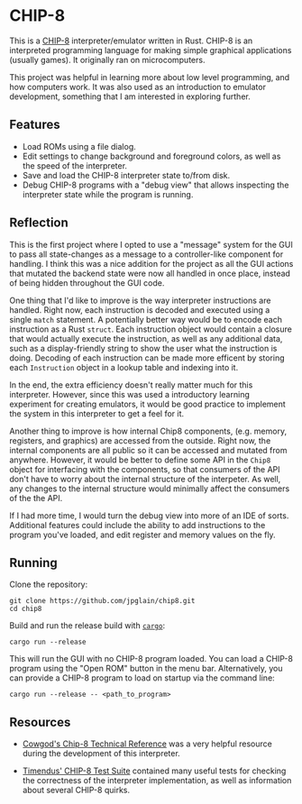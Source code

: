 # CHIP-8

This is a [CHIP-8](https://en.wikipedia.org/wiki/CHIP-8) interpreter/emulator written in Rust.
CHIP-8 is an interpreted programming language for making simple graphical applications (usually games).
It originally ran on microcomputers.

This project was helpful in learning more about low level programming, and how computers work. 
It was also used as an introduction to emulator development, something that I am interested in exploring further.

## Features

 - Load ROMs using a file dialog.
 - Edit settings to change background and foreground colors, as well as the speed of the interpreter.
 - Save and load the CHIP-8 interpreter state to/from disk.
 - Debug CHIP-8 programs with a "debug view" that allows inspecting the interpreter state while the program is running.

## Reflection

This is the first project where I opted to use a "message" system for the GUI to pass all 
state-changes as a message to a controller-like component for handling. I think this was a nice addition for the project
as all the GUI actions that mutated the backend state were now all handled in once place,
instead of being hidden throughout the GUI code.

One thing that I'd like to improve is the way interpreter instructions are handled.
Right now, each instruction is decoded and executed using a single `match` statement.
A potentially better way would be to encode each instruction as a Rust `struct`.
Each instruction object would contain a closure that would actually execute the instruction,
as well as any additional data, such as a display-friendly string to show the user what the instruction is doing.
Decoding of each instruction can be made more efficent by storing each `Instruction` object in a lookup table and indexing into it.

In the end, the extra efficiency doesn't really matter much for this interpreter.
However, since this was used a introductory learning experiment for creating emulators,
it would be good practice to implement the system in this interpreter to get a feel for it.

Another thing to improve is how internal Chip8 components, (e.g. memory, registers, and graphics) are accessed from the outside.
Right now, the internal components are all public so it can be accessed and mutated from anywhere.
However, it would be better to define some API in the `Chip8` object for interfacing with the components,
so that consumers of the API don't have to worry about the internal structure of the interpeter.
As well, any changes to the internal structure would minimally affect the consumers of the the API.

If I had more time, I would turn the debug view into more of an IDE of sorts.
Additional features could include the ability to add instructions to the program you've loaded,
and edit register and memory values on the fly.

## Running

Clone the repository:
```
git clone https://github.com/jpglain/chip8.git
cd chip8
```

Build and run the release build with [`cargo`](https://doc.rust-lang.org/cargo/):

```
cargo run --release
```
This will run the GUI with no CHIP-8 program loaded. You can load a CHIP-8 program
using the "Open ROM" button in the menu bar.
Alternatively, you can provide a CHIP-8 program to load on startup via the command line:
```
cargo run --release -- <path_to_program>
```

## Resources

 - [Cowgod's Chip-8 Technical Reference](http://devernay.free.fr/hacks/chip8/C8TECH10.HTM) 
    was a very helpful resource during the development of this interpreter.

 - [Timendus' CHIP-8 Test Suite](https://github.com/Timendus/chip8-test-suite)
    contained many useful tests for checking the correctness of the interpreter implementation,
    as well as information about several CHIP-8 quirks.